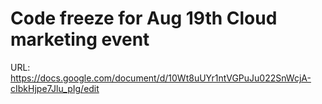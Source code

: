 # Code freeze for Aug 19th Cloud marketing event

URL: https://docs.google.com/document/d/10Wt8uUYr1ntVGPuJu022SnWcjA-cIbkHjpe7Jlu_pIg/edit
